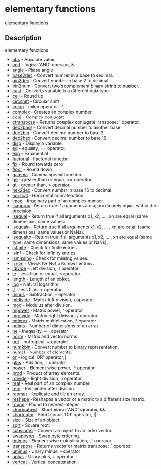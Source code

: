 

# elementary functions

elementary functions

## Description
elementary functions


* [abs](abs.md) - Absolute value
* [and](and.md) - logical 'AND' operator, &
* [angle](angle.md) - Phase angle
* [base2dec](base2dec.md) - Convert number in a base to decimal.
* [bin2dec](bin2dec.md) - Convert number in base 2 to decimal.
* [bin2num](bin2num.md) - Convert two's complement binary string to number.
* [cast](cast.md) - Converts variable to a different data type
* [ceil](ceil.md) - Round up
* [circshift](circshift.md) - Circular shift
* [colon](colon.md) - colon operator ':'.
* [complex](complex.md) - Creates an complex number.
* [conj](conj.md) - Complex conjugate
* [ctranspose](ctranspose.md) - Returns complex conjugate transpose: ' operator.
* [dec2base](dec2base.md) - Convert decimal number to another base.
* [dec2bin](dec2bin.md) - Convert decimal number to base 2.
* [dec2hex](dec2hex.md) - Convert decimal number to base 16.
* [disp](disp.md) - Display a variable.
* [eq](eq.md) - equality, == operator.
* [exp](exp.md) - Exponential
* [factorial](factorial.md) - Factorial function
* [fix](fix.md) - Round towards zero
* [floor](floor.md) - Round down
* [gamma](gamma.md) - Gamma special function
* [ge](ge.md) - greater than or equal, >= operator.
* [gt](gt.md) - greater than, > operator.
* [hex2dec](hex2dec.md) - Convert number in base 16 to decimal.
* [horzcat](horzcat.md) - Horizontal concatenation.
* [imag](imag.md) - Imaginary part of an complex number.
* [isapprox](isapprox.md) - Return true if arguments are approximately equal, within the precision.
* [isequal](isequal.md) - Return true if all arguments x1, x2, ... , xn are equal (same dimensions, same values).
* [isequaln](isequaln.md) - Return true if all arguments x1, x2, ... , xn are equal (same dimensions, same values or NaNs).
* [isequalto](isequalto.md) - Return true if all arguments x1, x2, ... , xn are equal (same type, same dimensions, same values or NaNs).
* [isfinite](isfinite.md) - Check for finite entries.
* [isinf](isinf.md) - Check for Infinity entries.
* [ismissing](ismissing.md) - Check for missing values.
* [isnan](isnan.md) - Check for Not a Number entries.
* [ldivide](ldivide.md) - Left division, .\ operator.
* [le](le.md) - less than or equal, ≤ operator.
* [length](length.md) - Length of an object.
* [log](log.md) - Natural logarithm.
* [lt](lt.md) - less than, < operator.
* [minus](minus.md) - Subtraction, - operator
* [mldivide](mldivide.md) - Matrix left division, \ operator.
* [mod](mod.md) - Modulus after division.
* [mpower](mpower.md) - Matrix power, ^ operator
* [mrdivide](mrdivide.md) - Matrix right division, / operator.
* [mtimes](mtimes.md) - Matrix multiplication, * operator
* [ndims](ndims.md) - Number of dimensions of an array.
* [ne](ne.md) - Inequality, ~= operator
* [norm](norm.md) - Matrix and vector norms
* [not](not.md) - not logical, ~ operator
* [num2bin](num2bin.md) - Convert number to binary representation.
* [numel](numel.md) - Number of elements.
* [or](or.md) - logical 'OR' operator, |
* [plus](plus.md) - Addition, + operator
* [power](power.md) - Element wise power, .^ operator
* [prod](prod.md) - Product of array elements.
* [rdivide](rdivide.md) - Right division, ./ operator
* [real](real.md) - Real part of an complex number.
* [rem](rem.md) - Remainder after division.
* [repmat](repmat.md) - Replicate and tile an array.
* [reshape](reshape.md) - Reshapes a vector or a matrix to a different size matrix.
* [round](round.md) - Round to nearest integer
* [shortcutand](shortcutand.md) - Short circuit 'AND' operator, &&
* [shortcutor](shortcutor.md) - Short circuit 'OR' operator, ||
* [size](size.md) - Size of an object.
* [sqrt](sqrt.md) - Square root.
* [subsindex](subsindex.md) - Convert an object to an index vector.
* [swapbytes](swapbytes.md) - Swap byte ordering.
* [mtimes](times.md) - Element wise multiplication, .* operator
* [transpose](transpose.md) - Returns vector or matrix transpose: .' operator.
* [uminus](uminus.md) - Unary minus, - operator
* [uplus](uplus.md) - Unary plus, + operator
* [vertcat](vertcat.md) - Vertical concatenation.



